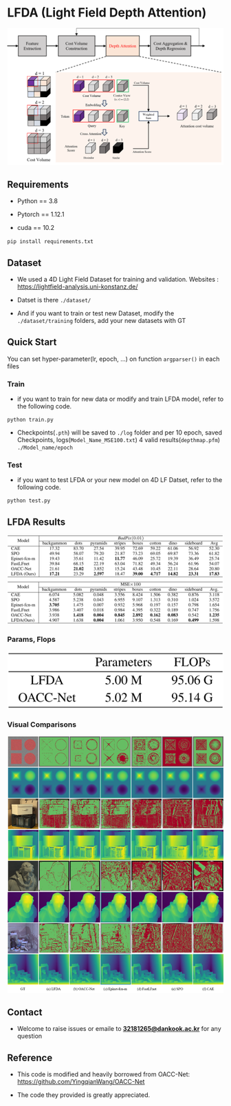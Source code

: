 # LFDA (Light Field Depth Attention)
![architecture](./images/Model_architecture.png)

## Requirements

* Python == 3.8

+ Pytorch == 1.12.1

+ cuda == 10.2


`pip install requirements.txt`

## Dataset

+ We used a 4D Light Field Dataset for training and validation. Websites : https://lightfield-analysis.uni-konstanz.de/

+ Datset is there `./dataset/`

+ And if you want to train or test new Dataset, modify the `./dataset/training` folders, add your new datasets with GT

## Quick Start
You can set hyper-parameter(lr, epoch, ...) on function `argparser()` in each files
### Train

+ if you want to train for new data or modify and train LFDA model, refer to the following code.

```
python train.py
```

+ Checkpoints(`.pth`) will be saved to `./log` folder and per 10 epoch, saved Checkpoints, logs(`Model_Name_MSE100.txt`) 4 valid results(`depthmap.pfm`) `./Model_name/epoch`


### Test

+ if you want to test LFDA or your new model on 4D LF Datset, refer to the following code.

```
python test.py
```

## LFDA Results
![Metrics](./images/results.png)

### Params, Flops
![Param_FLOPS](./images/param_flops.png)

### Visual Comparisons
![Visualization_results](./images/visual_results.png)
## Contact

+ Welcome to raise issues or emaile to **32181265@dankook.ac.kr** for any question

## Reference

+ This code is modified and heavily borrowed from OACC-Net:
https://github.com/YingqianWang/OACC-Net

+ The code they provided is greatly appreciated.
